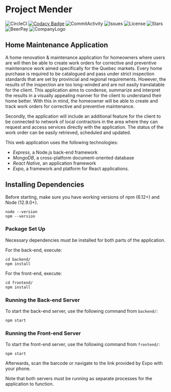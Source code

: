 # Project Mender

![CircleCI](https://img.shields.io/circleci/build/github/milaroisin/project-mender/master?style=for-the-badge)
[![Codacy Badge](https://api.codacy.com/project/badge/Grade/d3aae514d49b4f6c94b5547755a16e2a)](https://www.codacy.com/manual/milaroisin/project-mender?utm_source=github.com&amp;utm_medium=referral&amp;utm_content=milaroisin/project-mender&amp;utm_campaign=Badge_Grade)
![CommitActivity](https://img.shields.io/github/last-commit/milaroisin/project-mender?color=lightgrey&style=for-the-badge)
![Issues](https://img.shields.io/github/issues/milaroisin/project-mender?style=for-the-badge)
![License](https://img.shields.io/github/license/milaroisin/project-mender?color=ultraviolet&style=for-the-badge)
![Stars](https://img.shields.io/github/stars/milaroisin/project-mender?color=blue&style=for-the-badge)
![BeerPay](https://img.shields.io/beerpay/milaroisin/project-mender?color=9cf&style=for-the-badge)
![CompanyLogo](https://raw.githubusercontent.com/milaroisin/project-mender/readme/mender-logo.jpg)

## Home Maintenance Application

A home renovation & maintenance application for homeowners where users are will then be able to create work orders for corrective and preventive maintenance work aimed specifically for the Quebec markets. Every home purchase is required to be catalogued and pass under strict inspection standards that are set by provincial and regional requirements. However, the results of the inspection are too long-winded and are not easily translatable for the client. This application aims to condense, summarize and interpret the results in a visually appealing manner for the client to understand their home better. With this in mind, the homeowner will be able to create and track work orders for corrective and preventive maintenance.

Secondly, the application will include an additional feature for the client to be connected to network of local contractors in the area where they can request and access services directly with the application. The status of the work order can be easily retrieved, scheduled and updated.

This web application uses the following technologies:

-   _Express_, a Node.js back-end framework
-   _MongoDB_, a cross-platform document-oriented database
-   _React Native_, an application framework
-   _Expo_, a framework and platform for React applications.

## Installing Dependencies

Before starting, make sure you have working versions of npm (6.12+) and Node (12.9.0+).

```shell
node --version
npm --version
```

### Package Set Up

Necessary dependencies must be installed for both parts of the application.

For the back-end, execute:

```shell
cd backend/
npm install
```

For the front-end, execute:

```shell
cd frontend/
npm install
```

### Running the Back-end Server

To start the back-end server, use the following command from `backend/`:

```shell
npm start
```

### Running the Front-end Server

To start the front-end server, use the following command from `frontend/`:

```shell
npm start
```

Afterwards, scan the barcode or navigate to the link provided by Expo with your phone.

Note that both servers must be running as separate processes for the application to function.
